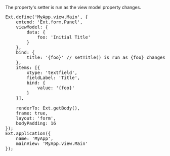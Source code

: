 The property's setter is run as the view model property changes.

<pre class="runnable run">Ext.define('MyApp.view.Main', {
    extend: 'Ext.form.Panel',
    viewModel: {
        data: {
            foo: 'Initial Title'
        }
    },
    bind: {
        title: '{foo}' // setTitle() is run as {foo} changes
    },
    items: [{
        xtype: 'textfield',
        fieldLabel: 'Title',
        bind: {
            value: '{foo}'
        }
    }],

    renderTo: Ext.getBody(),
    frame: true,
    layout: 'form',
    bodyPadding: 16
});
Ext.application({
    name: 'MyApp',
    mainView: 'MyApp.view.Main'
});</pre>
